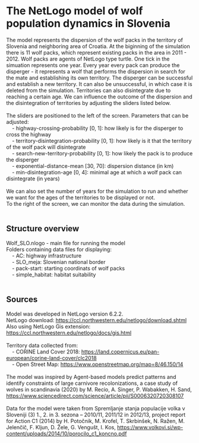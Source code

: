 # The NetLogo model of wolf population dynamics in Slovenia

The model represents the dispersion of the wolf packs in the territory of Slovenia and neighboring area of Croatia. 
At the biginning of the simulation there is 11 wolf packs, which represent existing packs in the area in 2011 - 2012. 
Wolf packs are agents of NetLogo type turtle. 
One tick in the simuation represents one year. 
Every year every pack can produce the disperger - it represents a wolf that performs the dispersion in search for the mate and establishing its own territory.
The disperger can be successful and establish a new territory. It can also be unsuccessful, in which case it is deleted from the simulation.
Territories can also disintegrate due to reaching a certain age.
We can influence the outcome of the dispersion and the disintegration of territories by adjusting the sliders listed below. <br>
&nbsp; <br>
The sliders are positioned to the left of the screen. Parameters that can be adjusted: <br>
&nbsp;&nbsp;&nbsp;&nbsp;- highway-crossing-probability [0, 1]: how likely is for the disperger to cross the highway <br>
&nbsp;&nbsp;&nbsp;&nbsp;- territory-disintegration-probability [0, 1]: how likely is it that the territory of the wolf pack will disintegrate <br>
&nbsp;&nbsp;&nbsp;&nbsp;- search-new-territory-probability [0, 1]: how likely the pack is to produce the disperger <br>
&nbsp;&nbsp;&nbsp;&nbsp;- exponential-distance-mean [30, 70]: dispersion distance (in km) <br>
&nbsp;&nbsp;&nbsp;&nbsp;- min-disintegration-age [0, 4]: minimal age at which a wolf pack can disintegrate (in years) <br>
&nbsp; <br>
We can also set the number of years for the simulation to run and whether we want for the ages of the territories to be displayed or not. 
&nbsp; <br>
To the right of the screen, we can monitor the data during the simulation.
&nbsp; <br>
&nbsp; <br>

## Structure overview

Wolf_SLO.nlogo - main file for running the model <br>
Folders containing data files for displaying: <br>
&nbsp;&nbsp;&nbsp;&nbsp;- AC: highway infrastructure <br>
&nbsp;&nbsp;&nbsp;&nbsp;- SLO_meja: Slovenian national border <br>
&nbsp;&nbsp;&nbsp;&nbsp;- pack-start: starting coordinats of wolf packs <br>
&nbsp;&nbsp;&nbsp;&nbsp;- simple_habitat: habitat suitability <br>
&nbsp; <br>


## Sources

Model was developed in NetLogo version 6.2.2. <br>
NetLogo download: https://ccl.northwestern.edu/netlogo/download.shtml <br>
Also using NetLogo Gis extension: https://ccl.northwestern.edu/netlogo/docs/gis.html <br>
&nbsp; <br>
Territory data collected from: <br>
&nbsp;&nbsp;&nbsp;&nbsp;- CORINE Land Cover 2018: https://land.copernicus.eu/pan-european/corine-land-cover/clc2018 <br>
&nbsp;&nbsp;&nbsp;&nbsp;- Open Street Map: https://www.openstreetmap.org/map=8/46.150/14 <br>
&nbsp; <br>
The model was inspired by Agent-based models predict patterns and identify constraints of large carnivore recolonizations, 
a case study of wolves in scandinavia (2020) by M. Recio, A. Singer, P. Wabakken, H. Sand, 
https://www.sciencedirect.com/science/article/pii/S0006320720308107 <br>
&nbsp; <br>
Data for the model were taken from Spremljanje stanja populacije volka v Sloveniji (3) 1., 2. in 3. sezona – 2010/11, 2011/12 in 2012/13,
project report for Action C1 (2014) by H. Potočnik, M. Krofel, T. Skrbinšek, N. Ražen, M. Jelenčič, F. Kljun, D. Žele, G. Vengušt, I. Kos,
https://www.volkovi.si/wp-content/uploads/2014/10/porocilo_c1_koncno.pdf
&nbsp; <br>
